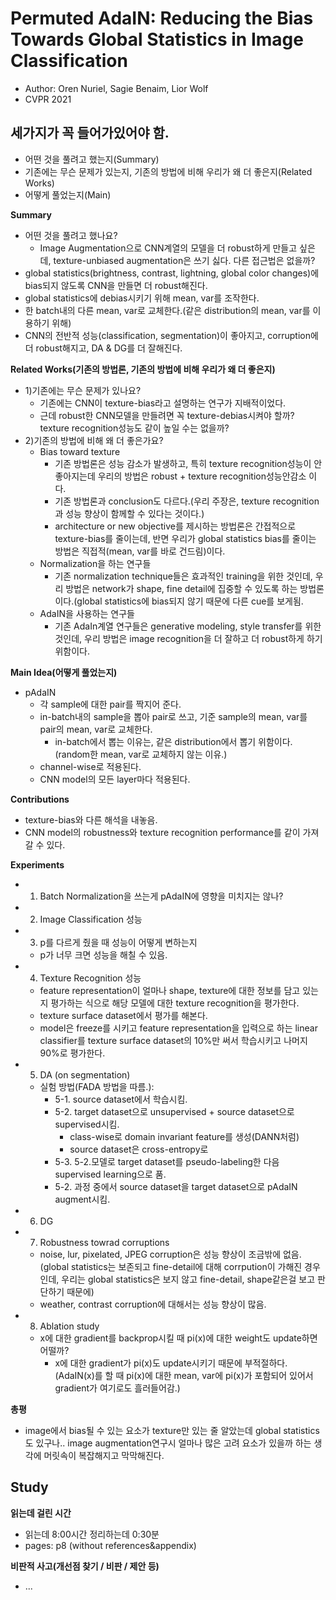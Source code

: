 # Permuted AdaIN: Reducing the Bias Towards Global Statistics in Image Classification
- Author: Oren Nuriel, Sagie Benaim, Lior Wolf
- CVPR 2021

## 세가지가 꼭 들어가있어야 함.
- 어떤 것을 풀려고 했는지(Summary)
- 기존에는 무슨 문제가 있는지, 기존의 방법에 비해 우리가 왜 더 좋은지(Related Works)
- 어떻게 풀었는지(Main)

**Summary**
- 어떤 것을 풀려고 했나요?
  - Image Augmentation으로 CNN계열의 모델을 더 robust하게 만들고 싶은데, texture-unbiased augmentation은 쓰기 싫다. 다른 접근법은 없을까?
- global statistics(brightness, contrast, lightning, global color changes)에 bias되지 않도록 CNN을 만들면 더 robust해진다.
- global statistics에 debias시키기 위해 mean, var를 조작한다.
- 한 batch내의 다른 mean, var로 교체한다.(같은 distribution의 mean, var를 이용하기 위해)
- CNN의 전반적 성능(classification, segmentation)이 좋아지고, corruption에 더 robust해지고, DA & DG를 더 잘해진다.

**Related Works(기존의 방법론, 기존의 방법에 비해 우리가 왜 더 좋은지)**
- 1)기존에는 무슨 문제가 있나요?
  - 기존에는 CNN이 texture-bias라고 설명하는 연구가 지배적이었다. 
  - 근데 robust한 CNN모델을 만들려면 꼭 texture-debias시켜야 할까? texture recognition성능도 같이 높일 수는 없을까?
- 2)기존의 방법에 비해 왜 더 좋은가요?
  - Bias toward texture
    - 기존 방법론은 성능 감소가 발생하고, 특히 texture recognition성능이 안좋아지는데 우리의 방법은 robust + texture recognition성능안감소 이다.
    - 기존 방법론과 conclusion도 다르다.(우리 주장은, texture recognition과 성능 향상이 함께할 수 있다는 것이다.)
    - architecture or new objective를 제시하는 방법론은 간접적으로 texture-bias를 줄이는데, 반면 우리가 global statistics bias를 줄이는 방법은 직접적(mean, var를 바로 건드림)이다.
  - Normalization을 하는 연구들
    - 기존 normalization technique들은 효과적인 training을 위한 것인데, 우리 방법은 network가 shape, fine detail에 집중할 수 있도록 하는 방법론이다.(global statistics에 bias되지 않기 때문에 다른 cue를 보게됨.
  - AdaIN을 사용하는 연구들
    - 기존 AdaIn계열 연구들은 generative modeling, style transfer를 위한 것인데, 우리 방법은 image recognition을 더 잘하고 더 robust하게 하기 위함이다.

**Main Idea(어떻게 풀었는지)**
- pAdaIN
  - 각 sample에 대한 pair를 짝지어 준다.
  - in-batch내의 sample을 뽑아 pair로 쓰고, 기준 sample의 mean, var를 pair의 mean, var로 교체한다.
    - in-batch에서 뽑는 이유는, 같은 distribution에서 뽑기 위함이다.(random한 mean, var로 교체하지 않는 이유.)
  - channel-wise로 적용된다.
  - CNN model의 모든 layer마다 적용된다.

**Contributions**
- texture-bias와 다른 해석을 내놓음.
- CNN model의 robustness와 texture recognition performance를 같이 가져갈 수 있다.

**Experiments**
- 1) Batch Normalization을 쓰는게 pAdaIN에 영향을 미치지는 않나?
- 2) Image Classification 성능
- 3) p를 다르게 줬을 때 성능이 어떻게 변하는지
  - p가 너무 크면 성능을 해칠 수 있음.
- 4) Texture Recognition 성능
  - feature representation이 얼마나 shape, texture에 대한 정보를 담고 있는지 평가하는 식으로 해당 모델에 대한 texture recognition을 평가한다.
  - texture surface dataset에서 평가를 해본다.
  - model은 freeze를 시키고 feature representation을 입력으로 하는 linear classifier를 texture surface dataset의 10%만 써서 학습시키고 나머지 90%로 평가한다.
- 5) DA (on segmentation)
  - 실험 방법(FADA 방법을 따름.):
    - 5-1. source dataset에서 학습시킴.
    - 5-2. target dataset으로 unsupervised + source dataset으로 supervised시킴.
      - class-wise로 domain invariant feature를 생성(DANN처럼)
      - source dataset은 cross-entropy로
    - 5-3. 5-2.모델로 target dataset를 pseudo-labeling한 다음 supervised learning으로 품.
    - 5-2. 과정 중에서 source dataset을 target dataset으로 pAdaIN augment시킴.
- 6) DG
- 7) Robustness towrad corruptions
  - noise, lur, pixelated, JPEG corruption은 성능 향상이 조금밖에 없음.(global statistics는 보존되고 fine-detail에 대해 corrpution이 가해진 경우인데, 우리는 global statistics은 보지 않고 fine-detail, shape같은걸 보고 판단하기 때문에)
  - weather, contrast corruption에 대해서는 성능 향상이 많음.
- 8) Ablation study
  - x에 대한 gradient를 backprop시킬 때 pi(x)에 대한 weight도 update하면 어떨까?
    - x에 대한 gradient가 pi(x)도 update시키기 때문에 부적절하다.(AdaIN(x)를 할 때 pi(x)에 대한 mean, var에 pi(x)가 포함되어 있어서 gradient가 여기로도 흘러들어감.)

**총평**
- image에서 bias될 수 있는 요소가 texture만 있는 줄 알았는데 global statistics도 있구나.. image augmentation연구시 얼마나 많은 고려 요소가 있을까 하는 생각에 머릿속이 복잡해지고 막막해진다.

## Study

**읽는데 걸린 시간**
- 읽는데 8:00시간 정리하는데 0:30분
- pages: p8 (without references&appendix) 

**비판적 사고(개선점 찾기 / 비판 / 제안 등)**
- ...

